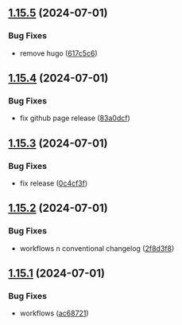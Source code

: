 ## [1.15.5](https://github.com/hattaalfaritzy/hzy-ui/compare/v1.15.4...v1.15.5) (2024-07-01)


### Bug Fixes

* remove hugo ([617c5c6](https://github.com/hattaalfaritzy/hzy-ui/commit/617c5c6d4b939a6749cab133459bffcf8517a23d))



## [1.15.4](https://github.com/hattaalfaritzy/hzy-ui/compare/v1.15.3...v1.15.4) (2024-07-01)


### Bug Fixes

* fix github page release ([83a0dcf](https://github.com/hattaalfaritzy/hzy-ui/commit/83a0dcf356e38cf45b4df7ecf7f058fe25541e1f))



## [1.15.3](https://github.com/hattaalfaritzy/hzy-ui/compare/v1.15.2...v1.15.3) (2024-07-01)


### Bug Fixes

* fix release ([0c4cf3f](https://github.com/hattaalfaritzy/hzy-ui/commit/0c4cf3f994bd0005079f55659995e05b8fc3f173))



## [1.15.2](https://github.com/hattaalfaritzy/hzy-ui/compare/v1.15.1...v1.15.2) (2024-07-01)


### Bug Fixes

* workflows n conventional changelog ([2f8d3f8](https://github.com/hattaalfaritzy/hzy-ui/commit/2f8d3f82e14c1e7ec7e92745c716ee114b713c2b))



## [1.15.1](https://github.com/hattaalfaritzy/hzy-ui/compare/v1.15.0...v1.15.1) (2024-07-01)


### Bug Fixes

* workflows ([ac68721](https://github.com/hattaalfaritzy/hzy-ui/commit/ac6872133189f5d24c52272d65a8874f862b23c3))




